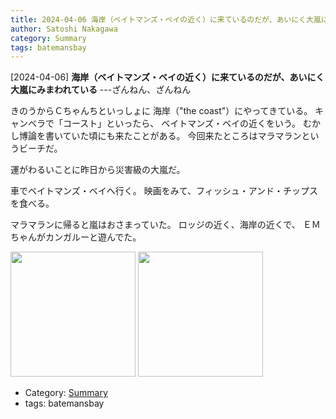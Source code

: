 ```yaml
---
title: 2024-04-06 海岸（ベイトマンズ・ベイの近く）に来ているのだが、あいにく大嵐にみまわれている ---ざんねん、ざんねん
author: Satoshi Nakagawa
category: Summary
tags: batemansbay
---
```


[2024-04-06] **海岸（ベイトマンズ・ベイの近く）に来ているのだが、あいにく大嵐にみまわれている**  ---ざんねん、ざんねん

 きのうからＣちゃんちといっしょに
海岸（"the coast"）にやってきている。
キャンベラで「コースト」といったら、
ベイトマンズ・ベイの近くをいう。
むかし博論を書いていた頃にも来たことがある。
今回来たところはマラマランというビーチだ。

 運がわるいことに昨日から災害級の大嵐だ。

 車でベイトマンズ・ベイへ行く。
映画をみて、フィッシュ・アンド・チップスを食べる。

 マラマランに帰ると嵐はおさまっていた。
ロッジの近く、海岸の近くで、
ＥＭちゃんがカンガルーと遊んでた。

<img src="pict/2024-04-06-waves.jpg)" alt="" width="200"/>

<img src="pict/2024-04-06-b-em-1.jpg)" alt="" width="200"/>

- Category: [Summary](https://merapano.github.io/categories.html#Summary)
- tags: batemansbay

